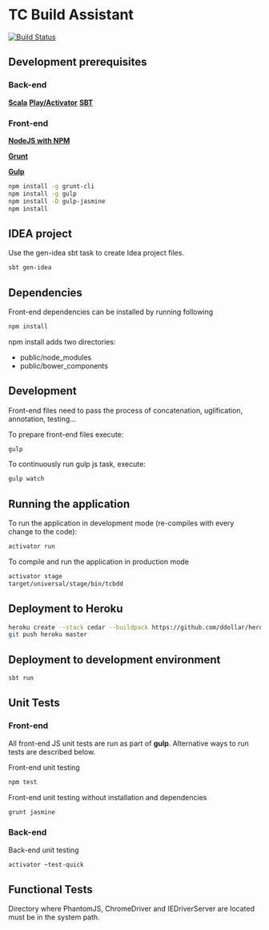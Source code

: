 TC Build Assistant
=====================================

[![Build Status](https://travis-ci.org/TechnologyConversations/TechnologyConversationsBdd.png?branch=master)](https://travis-ci.org/TechnologyConversations/TechnologyConversationsBdd)


Development prerequisites
-------------------------

### Back-end

**[Scala](http://www.scala-lang.org/download/)**
**[Play/Activator](http://www.playframework.com/download)**
**[SBT](http://www.scala-sbt.org/download.html)**

### Front-end

**[NodeJS with NPM](http://nodejs.org/)**

**[Grunt](http://gruntjs.com/)**

**[Gulp](http://gulpjs.com/)**

```bash
npm install -g grunt-cli
npm install -g gulp
npm install -D gulp-jasmine
npm install
```


IDEA project
----------------------------

Use the gen-idea sbt task to create Idea project files.

```bash
sbt gen-idea
```


Dependencies
------------

Front-end dependencies can be installed by running following

```bash
npm install
```

npm install adds two directories:

* public/node_modules
* public/bower_components


Development
-----------

Front-end files need to pass the process of concatenation, uglification, annotation, testing...

To prepare front-end files execute:

```bash
gulp
```

To continuously run gulp js task, execute:

```bash
gulp watch
```


Running the application
-----------------------

To run the application in development mode (re-compiles with every change to the code):

```bash
activator run
```

To compile and run the application in production mode

```bash
activator stage
target/universal/stage/bin/tcbdd
```


Deployment to Heroku
--------------------

```bash
heroku create --stack cedar --buildpack https://github.com/ddollar/heroku-buildpack-multi.git
git push heroku master
```


Deployment to development environment
-------------------------------------

```bash
sbt run
```


Unit Tests
----------

### Front-end

All front-end JS unit tests are run as part of **gulp**.
Alternative ways to run tests are described below.

Front-end unit testing

```bash
npm test
```

Front-end unit testing without installation and dependencies

```bash
grunt jasmine
```


### Back-end

Back-end unit testing

```bash
activator ~test-quick
```


Functional Tests
----------------

Directory where PhantomJS, ChromeDriver and IEDriverServer are located must be in the system path.
